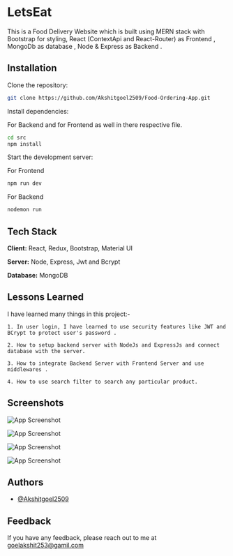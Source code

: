 
# LetsEat

 This is a Food Delivery Website which is built using MERN stack with Bootstrap for styling, React (ContextApi and React-Router) as Frontend , MongoDb as database , Node & Express as Backend . 


## Installation

Clone the repository:

```bash
git clone https://github.com/Akshitgoel2509/Food-Ordering-App.git
```

Install dependencies:

For Backend and for Frontend as well in there respective file.

```bash
cd src
npm install
```
Start the development server:

For Frontend

```bash
npm run dev
```

For Backend

```bash
nodemon run
```



    
## Tech Stack

**Client:** React, Redux, Bootstrap, Material UI

**Server:** Node, Express, Jwt and Bcrypt

**Database:** MongoDB





## Lessons Learned

I have learned many things in this project:-

    1. In user login, I have learned to use security features like JWT and BCrypt to protect user's password .

    2. How to setup backend server with NodeJs and ExpressJs and connect database with the server.
    
    3. How to integrate Backend Server with Frontend Server and use middlewares .

    4. How to use search filter to search any particular product.




    

## Screenshots

![App Screenshot](https://i.imgur.com/mtwXZaU.jpeg)

![App Screenshot](https://i.imgur.com/qS0KXm3.jpeg)

![App Screenshot](https://i.imgur.com/digj2R3.png)

![App Screenshot](https://i.imgur.com/MLyB5Fb.png)



## Authors

- [@Akshitgoel2509](https://github.com/Akshitgoel2509)


## Feedback

If you have any feedback, please reach out to me at goelakshit253@gamil.com

